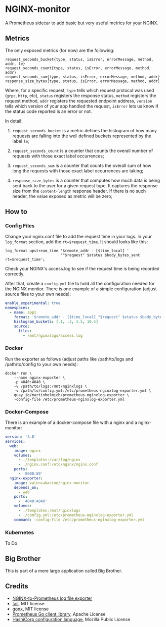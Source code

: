 # NGINX-monitor

A Prometheus sidecar to add basic but very useful metrics for your NGINX.

## Metrics

The only exposed metrics (for now) are the following:

```
request_seconds_bucket{type, status, isError, errorMessage, method, addr, le}
request_seconds_count{type, status, isError, errorMessage, method, addr}
request_seconds_sum{type, status, isError, errorMessage, method, addr}
response_size_bytes{type, status, isError, errorMessage, method, addr}
```

Where, for a specific request, `type` tells which request protocol was used (`grpc`, `http`, etc), `status` registers the response status, `method` registers the request method, `addr` registers the requested endpoint address, `version` tells which version of your app handled the request, `isError` lets us know if the status code reported is an error or not.

In detail:

1. `request_seconds_bucket` is a metric defines the histogram of how many requests are falling into the well defined buckets represented by the label `le`;

2. `request_seconds_count` is a counter that counts the overall number of requests with those exact label occurrences;

3. `request_seconds_sum` is a counter that counts the overall sum of how long the requests with those exact label occurrences are taking;

4. `response_size_bytes` is a counter that computes how much data is being sent back to the user for a given request type. It captures the response size from the `content-length` response header. If there is no such header, the value exposed as metric will be zero;

## How to

### Config Files

Change your nginx.conf file to add the request time in your logs. In your `log_format` section, add the `rt=$request_time`. It should looks like this:

```
log_format upstream_time '$remote_addr - [$time_local] '
                         '"$request" $status $body_bytes_sent rt=$request_time';
```

Check your NGINX's access.log to see if the request time is being recorded correctly.

After that, create a `config.yml` file to hold all the configuration needed for the NGINX monitor. There is one example of a simple configuration (adjust source files to your own needs):

```yml
enable_experimental: true
namespaces:
  - name: app1
    format: '$remote_addr - [$time_local] "$request" $status $body_bytes_sent rt=$request_time'
    histogram_buckets: [.1, .3, 1.5, 10.5]
    source:
      files:
        - /mnt/nginxlogs/access.log
```

### Docker

Run the exporter as follows (adjust paths like /path/to/logs and /path/to/config to your own needs):

```
docker run \
    --name nginx-exporter \
    -p 4040:4040 \
    -v /path/to/logs:/mnt/nginxlogs \
    -v /path/to/config.yml:/etc/prometheus-nginxlog-exporter.yml \
    quay.io/martinhelmich/prometheus-nginxlog-exporter \
    -config-file /etc/prometheus-nginxlog-exporter.yml
```

### Docker-Compose

There is an example of a docker-compose file with a nginx and a nginx-monitor:

```yml
version: '3.8'
services:
  web:
    image: nginx
    volumes:
      - ./templates:/var/log/nginx
      - ./nginx.conf:/etc/nginx/nginx.conf
    ports:
      - '8080:80'
  nginx-exporter:
    image: valencakarine/nginx-monitor
    depends_on:
      - web
    ports:
      - '4040:4040'
    volumes:
      - ./templates:/mnt/nginxlogs
      - ./config.yml:/etc/prometheus-nginxlog-exporter.yml
    command: -config-file /etc/prometheus-nginxlog-exporter.yml
```

### Kubernetes

To Do

## Big Brother

This is part of a more large application called Big Brother.

## Credits

- [NGINX-to-Prometheus log file exporter](https://github.com/martin-helmich/prometheus-nginxlog-exporter)
- [tail](https://github.com/hpcloud/tail), MIT license
- [gonx](https://github.com/satyrius/gonx), MIT license
- [Prometheus Go client library](https://github.com/prometheus/client_golang), Apache License
- [HashiCorp configuration language](https://github.com/hashicorp/hcl), Mozilla Public License
